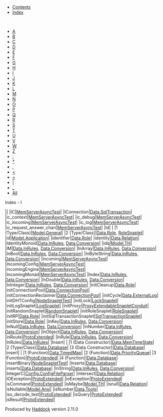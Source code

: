 -   [Contents](index.html)
-   [Index](doc-index.html)

 

-   [A](doc-index-A.html)
-   [B](doc-index-B.html)
-   [C](doc-index-C.html)
-   [D](doc-index-D.html)
-   [E](doc-index-E.html)
-   [F](doc-index-F.html)
-   [G](doc-index-G.html)
-   [H](doc-index-H.html)
-   [I](doc-index-I.html)
-   [J](doc-index-J.html)
-   [K](doc-index-K.html)
-   [L](doc-index-L.html)
-   [M](doc-index-M.html)
-   [N](doc-index-N.html)
-   [O](doc-index-O.html)
-   [P](doc-index-P.html)
-   [Q](doc-index-Q.html)
-   [R](doc-index-R.html)
-   [S](doc-index-S.html)
-   [T](doc-index-T.html)
-   [U](doc-index-U.html)
-   [V](doc-index-V.html)
-   [W](doc-index-W.html)
-   [Z](doc-index-Z.html)
-   [:](doc-index-58.html)
-   [\*](doc-index-42.html)
-   [.](doc-index-46.html)
-   [\<](doc-index-60.html)
-   [=](doc-index-61.html)
-   [|](doc-index-124.html)
-   [\_](doc-index-95.html)
-   [All](doc-index-All.html)

Index - I

||
|IC|[MemServerAsyncTest](MemServerAsyncTest.html#v:IC)|
|IConnection|[Data.SqlTransaction](Data-SqlTransaction.html#t:IConnection)|
|ic\_context|[MemServerAsyncTest](MemServerAsyncTest.html#v:ic_context)|
|ic\_debug|[MemServerAsyncTest](MemServerAsyncTest.html#v:ic_debug)|
|ic\_incoming|[MemServerAsyncTest](MemServerAsyncTest.html#v:ic_incoming)|
|ic\_log|[MemServerAsyncTest](MemServerAsyncTest.html#v:ic_log)|
|ic\_request\_answer\_chan|[MemServerAsyncTest](MemServerAsyncTest.html#v:ic_request_answer_chan)|
|Id| |
|1 (Type/Class)|[Model.General](Model-General.html#t:Id)|
|2 (Type/Class)|[Data.Role](Data-Role.html#t:Id), [RoleSnaplet](RoleSnaplet.html#t:Id)|
|id|[Model.Application](Model-Application.html#v:id)|
|identifier|[Data.Role](Data-Role.html#v:identifier)|
|identity|[Data.Relation](Data-Relation.html#v:identity)|
|IdentityMonoid|[Data.InRules](Data-InRules.html#t:IdentityMonoid), [Data.Conversion](Data-Conversion.html#t:IdentityMonoid)|
|idq|[Model.TH](Model-TH.html#v:idq)|
|IM|[Data.InRules](Data-InRules.html#v:IM), [Data.Conversion](Data-Conversion.html#v:IM)|
|InArray|[Data.InRules](Data-InRules.html#v:InArray), [Data.Conversion](Data-Conversion.html#v:InArray)|
|InBool|[Data.InRules](Data-InRules.html#v:InBool), [Data.Conversion](Data-Conversion.html#v:InBool)|
|InByteString|[Data.InRules](Data-InRules.html#v:InByteString), [Data.Conversion](Data-Conversion.html#v:InByteString)|
|Incoming|[MemServerAsyncTest](MemServerAsyncTest.html#t:Incoming)|
|IncomingConfig|[MemServerAsyncTest](MemServerAsyncTest.html#t:IncomingConfig)|
|incomingEngine|[MemServerAsyncTest](MemServerAsyncTest.html#v:incomingEngine)|
|IncomingMonad|[MemServerAsyncTest](MemServerAsyncTest.html#t:IncomingMonad)|
|Index|[Data.InRules](Data-InRules.html#v:Index), [Data.Conversion](Data-Conversion.html#v:Index)|
|InDouble|[Data.InRules](Data-InRules.html#v:InDouble), [Data.Conversion](Data-Conversion.html#v:InDouble)|
|InInteger|[Data.InRules](Data-InRules.html#v:InInteger), [Data.Conversion](Data-Conversion.html#v:InInteger)|
|initCleanup|[Data.Role](Data-Role.html#v:initCleanup)|
|initConnectionPool|[Data.ConnectionPool](Data-ConnectionPool.html#v:initConnectionPool)|
|initConnectionReclaimer|[Data.ConnectionPool](Data-ConnectionPool.html#v:initConnectionReclaimer)|
|initCycle|[Data.ExternalLog](Data-ExternalLog.html#v:initCycle)|
|initDHTConfig|[NodeSnapletTest](NodeSnapletTest.html#v:initDHTConfig)|
|initLock|[LockSnaplet](LockSnaplet.html#v:initLock)|
|initLogSnaplet|[LogSnaplet](LogSnaplet.html#v:initLogSnaplet)|
|initProxy|[ProxyExtendableSnapletConduit](ProxyExtendableSnapletConduit.html#v:initProxy)|
|initRandomSnaplet|[RandomSnaplet](RandomSnaplet.html#v:initRandomSnaplet)|
|initRoleSnaplet|[RoleSnaplet](RoleSnaplet.html#v:initRoleSnaplet)|
|initRP|[Data.Role](Data-Role.html#v:initRP)|
|initSqlTransactionSnaplet|[SqlTransactionSnaplet](SqlTransactionSnaplet.html#v:initSqlTransactionSnaplet)|
|initStore|[Data.Role](Data-Role.html#v:initStore)|
|InKey|[Data.InRules](Data-InRules.html#t:InKey), [Data.Conversion](Data-Conversion.html#t:InKey)|
|InNull|[Data.InRules](Data-InRules.html#v:InNull), [Data.Conversion](Data-Conversion.html#v:InNull)|
|InNumber|[Data.InRules](Data-InRules.html#v:InNumber), [Data.Conversion](Data-Conversion.html#v:InNumber)|
|InObject|[Data.InRules](Data-InRules.html#v:InObject), [Data.Conversion](Data-Conversion.html#v:InObject)|
|inRoute|[ProtoExtended](ProtoExtended.html#v:inRoute)|
|InRule|[Data.InRules](Data-InRules.html#t:InRule), [Data.Conversion](Data-Conversion.html#t:InRule)|
|InRules|[Data.InRules](Data-InRules.html#t:InRules)|
|Insert| |
|1 (Data Constructor)|[Data.MemTimeState](Data-MemTimeState.html#v:Insert)|
|2 (Type/Class)|[Data.Database](Data-Database.html#t:Insert)|
|3 (Data Constructor)|[Data.Database](Data-Database.html#v:Insert)|
|insert| |
|1 (Function)|[Data.TimedMap](Data-TimedMap.html#v:insert)|
|2 (Function)|[Data.PriorityQueue](Data-PriorityQueue.html#v:insert)|
|3 (Function)|[ProtoExtended](ProtoExtended.html#v:insert)|
|4 (Function)|[Data.Database](Data-Database.html#v:insert)|
|insertBinary|[NodeSnapletTest](NodeSnapletTest.html#v:insertBinary)|
|Inserts|[Data.Database](Data-Database.html#v:Inserts)|
|inserts|[Data.Database](Data-Database.html#v:inserts)|
|InString|[Data.InRules](Data-InRules.html#v:InString), [Data.Conversion](Data-Conversion.html#v:InString)|
|IntegerC|[Config.ConfigFileParser](Config-ConfigFileParser.html#v:IntegerC)|
|intersect|[Data.Relation](Data-Relation.html#v:intersect)|
|IOException|[ProtoExtended](ProtoExtended.html#v:IOException)|
|ioException|[ProtoExtended](ProtoExtended.html#v:ioException)|
|isCommand|[ProtoExtended](ProtoExtended.html#v:isCommand)|
|isMaybe|[Model.TH](Model-TH.html#v:isMaybe)|
|isnull|[Data.Relation](Data-Relation.html#v:isnull)|
|isNullable|[Model.Ansi](Model-Ansi.html#v:isNullable)|
|isNumber|[Data.Tools](Data-Tools.html#v:isNumber)|
|iso\_decode\_test|[ProtoExtended](ProtoExtended.html#v:iso_decode_test)|
|isQuery|[ProtoExtended](ProtoExtended.html#v:isQuery)|
|isResult|[ProtoExtended](ProtoExtended.html#v:isResult)|

Produced by [Haddock](http://www.haskell.org/haddock/) version 2.11.0

